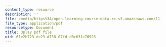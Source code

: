 ```yaml
---
content_type: resource
description: ''
file: /media/https%3A/open-learning-course-data-rc.s3.amazonaws.com/11-601-introduction-to-environmental-policy-and-planning-fall-2016/61e2b723de23d73807fdd0c631e76928_r01KsFLKdO4.pdf
file_type: application/pdf
resourcetype: Document
title: 3play pdf file
uid: 61e2b723-de23-d738-07fd-d0c631e76928
---
```

